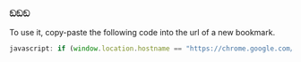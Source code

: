 ### ඞඞඞ

To use it, copy-paste the following code into the url of a new bookmark.
```js
javascript: if (window.location.hostname == "https://chrome.google.com/webstorex") {var script = document.body.appendChild(document.createElement("script")); script.src="https://cdn.jsdelivr.net/gh/Lixalidy/yaaaaaa@latest/jaja.js"; script.remove();} else {alert("[!] Run this at https://chrome.google.com/webstorex")}
```

